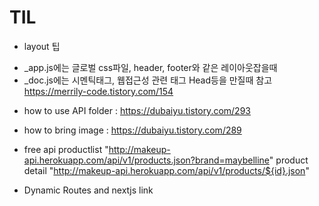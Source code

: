 # TIL

* layout 팁
- _app.js에는 글로벌 css파일, header, footer와 같은 레이아웃잡을때
- _doc.js에는 시멘틱태그, 웹접근성 관련 태그 Head등을 만질때
참고 https://merrily-code.tistory.com/154

* how to use API folder : https://dubaiyu.tistory.com/293

* how to bring image : https://dubaiyu.tistory.com/289

* free api
productlist
"http://makeup-api.herokuapp.com/api/v1/products.json?brand=maybelline"
product detail
"http://makeup-api.herokuapp.com/api/v1/products/${id}.json"

* Dynamic Routes and nextjs link
